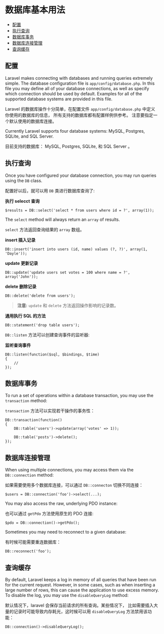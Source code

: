 # 数据库基本用法

- [配置](#configuration)
- [执行查询](#running-queries)
- [数据库事务](#database-transactions)
- [数据库连接管理](#accessing-connections)
- [查询缓存](#query-logging)

<a name="configuration"></a>
## 配置

Laravel makes connecting with databases and running queries extremely simple. The database configuration file is `app/config/database.php`. In this file you may define all of your database connections, as well as specify which connection should be used by default. Examples for all of the supported database systems are provided in this file.

Laravel 的数据库操作十分简单，在配置文件 `app/config/database.php` 中定义你使用的数据库的信息， 所有支持的数据库都有配置样例供参考。 注意要指定一个默认使用的数据库连接。

Currently Laravel supports four database systems: MySQL, Postgres, SQLite, and SQL Server.

目前支持的数据库： MySQL, Postgres, SQLite, 和 SQL Server 。

<a name="running-queries"></a>
## 执行查询

Once you have configured your database connection, you may run queries using the `DB` class.

配置好以后，就可以用 `DB` 类进行数据库查询了:

**执行 selecct 查询**

	$results = DB::select('select * from users where id = ?', array(1));

The `select` method will always return an `array` of results.

`select` 方法返回查询结果的 `array` 数组。

**insert 插入记录**

	DB::insert('insert into users (id, name) values (?, ?)', array(1, 'Dayle'));

**update 更新记录**

	DB::update('update users set votes = 100 where name = ?', array('John'));

**delete 删除记录**

	DB::delete('delete from users');

> **注意:** `update` 和 `delete` 方法返回操作影响的记录数。

**通用执行 SQL 的方法**

	DB::statement('drop table users');

`DB::listen` 方法可以创建查询事件的监听器:

**监听查询事件**

	DB::listen(function($sql, $bindings, $time)
	{
		//
	});

<a name="database-transactions"></a>
## 数据库事务

To run a set of operations within a database transaction, you may use the `transaction` method:

`transaction` 方法可以实现若干操作的事务性：

	DB::transaction(function()
	{
		DB::table('users')->update(array('votes' => 1));

		DB::table('posts')->delete();
	});

<a name="accessing-connections"></a>
## 数据库连接管理

When using multiple connections, you may access them via the `DB::connection` method:

如果需要使用多个数据库连接，可以通过 `DB::connecton` 切换不同连接：

	$users = DB::connection('foo')->select(...);

You may also access the raw, underlying PDO instance:

也可以通过 `getPdo` 方法使用原生的 PDO  连接:

	$pdo = DB::connection()->getPdo();

Sometimes you may need to reconnect to a given database:

有时候可能需要重连数据库：

	DB::reconnect('foo');

<a name="query-logging"></a>
## 查询缓存

By default, Laravel keeps a log in memory of all queries that have been run for the current request. However, in some cases, such as when inserting a large number of rows, this can cause the application to use excess memory. To disable the log, you may use the `disableQueryLog` method:

默认情况下，laravel 会保存当前请求的所有查询。某些情况下， 比如需要插入大量的记录时可能导致内存耗光，这时候可以用 `disableQueryLog` 方法禁用该功能：

	DB::connection()->disableQueryLog();